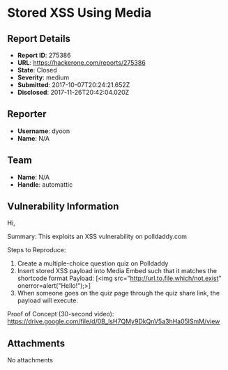 # Stored XSS Using Media

## Report Details
- **Report ID**: 275386
- **URL**: https://hackerone.com/reports/275386
- **State**: Closed
- **Severity**: medium
- **Submitted**: 2017-10-07T20:24:21.652Z
- **Disclosed**: 2017-11-26T20:42:04.020Z

## Reporter
- **Username**: dyoon
- **Name**: N/A

## Team
- **Name**: N/A
- **Handle**: automattic

## Vulnerability Information
Hi,

Summary:
This exploits an XSS vulnerability on polldaddy.com

Steps to Reproduce:
1. Create a multiple-choice question quiz on Polldaddy
2. Insert stored XSS payload into Media Embed such that it matches the shortcode format
   Payload: [<img src="http://url.to.file.which/not.exist" onerror=alert("Hello!");>]
3. When someone goes on the quiz page through the quiz share link, the payload will execute. 

Proof of Concept (30-second video):
https://drive.google.com/file/d/0B_lsH7QMy9DkQnV5a3hHa05lSmM/view

## Attachments
No attachments
